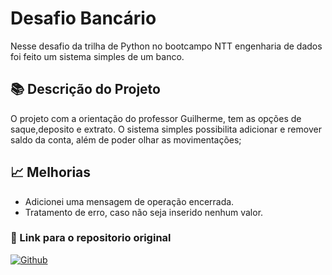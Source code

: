 # Desafio Bancário

Nesse desafio da trilha de Python no bootcampo NTT engenharia de dados foi feito um sistema simples de um banco.

## 📚 Descrição do Projeto
O projeto com a orientação do professor Guilherme, tem as opções de saque,deposito e extrato. O sistema simples possibilita adicionar e remover saldo da conta, além de poder olhar as movimentações;

## 📈 Melhorias
- Adicionei uma mensagem de operação encerrada. 
- Tratamento de erro, caso não seja inserido nenhum valor.

### 🔗 Link para o repositorio original
   [![Github](https://img.shields.io/badge/GitHub-100000?style=for-the-badge&logo=github&logoColor=white)](https://github.com/digitalinnovationone/trilha-python-dio)


